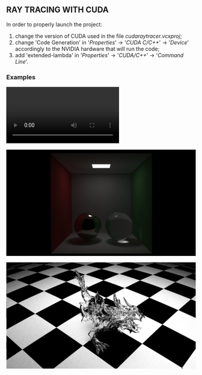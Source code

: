 ## RAY TRACING WITH CUDA ##

In order to properly launch the project:

1. change the version of CUDA used in the file _cudaraytracer.vcxproj_;
2. change 'Code Generation' in '_Properties_' &#8594; '_CUDA C/C++_' &#8594; '_Device_' accordingly to the NVIDIA hardware that will run the code;
3. add 'extended-lambda' in '_Properties_' &#8594; '_CUDA/C++_' &#8594; '_Command Line_'.

### Examples ###

![](https://raw.githubusercontent.com/biancofla/cuda-raytracing/main/renders/gifs/multiple_spheres.m4v?raw=true)

![](https://github.com/biancofla/cuda-raytracing/blob/main/renders/cornell_box.bmp?raw=true)

![](https://github.com/biancofla/cuda-raytracing/blob/main/renders/dragon.bmp?raw=true)
